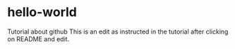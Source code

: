# hello-world
Tutorial about github
This is an edit as instructed in the tutorial after clicking on README and edit.
